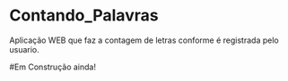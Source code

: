 # Contando_Palavras

Aplicação WEB que faz a contagem de letras conforme é registrada pelo usuario.

#Em Construção ainda!
